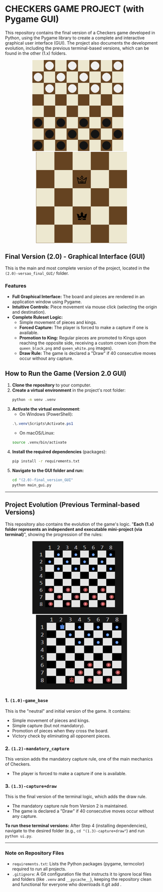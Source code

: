 # CHECKERS GAME PROJECT (with Pygame GUI)

This repository contains the final version of a Checkers game developed in Python, using the Pygame library to create a complete and interactive graphical user interface (GUI).
The project also documents the development evolution, including the previous terminal-based versions, which can be found in the other (1.x) folders.

<p align="center">
  <img src="assets/GUI_board.png" alt="Screenshot of the Pygame GUI version" width="300px"/>
  &nbsp;&nbsp;&nbsp;&nbsp;&nbsp;
  <img src="assets/GUI_kings.png" alt="Screenshot of the Pygame GUI version with Kings" width="300px"/>
</p>

## Final Version (2.0) - Graphical Interface (GUI)

This is the main and most complete version of the project, located in the `(2.0)-versao_final_GUI/` folder.

### Features

* **Full Graphical Interface:** The board and pieces are rendered in an application window using Pygame.
* **Intuitive Controls:** Piece movement via mouse click (selecting the origin and destination).
* **Complete Ruleset Logic:**
    * Simple movement of pieces and kings.
    * **Forced Capture:** The player is forced to make a capture if one is available.
    * **Promotion to King:** Regular pieces are promoted to Kings upon reaching the opposite side, receiving a custom crown icon (from the `queen_black.png` and `queen_white.png` images).
    * **Draw Rule:** The game is declared a "Draw" if 40 consecutive moves occur without any capture.

## How to Run the Game (Version 2.0 GUI)

1.  **Clone the repository** to your computer.
2.  **Create a virtual environment** in the project's root folder:
    ```bash
    python -m venv .venv
    ```
3.  **Activate the virtual environment**:
    * On Windows (PowerShell):
    ```powershell
    .\.venv\Scripts\Activate.ps1
    ```
    * On macOS/Linux:
    ```bash
    source .venv/bin/activate
    ```
4.  **Install the required dependencies** (packages):
    ```bash
    pip install -r requirements.txt
    ```
5.  **Navigate to the GUI folder and run:**
    ```bash
    cd "(2.0)-final_version_GUI"
    python main_gui.py
    ```

---

## Project Evolution (Previous Terminal-based Versions)

This repository also contains the evolution of the game's logic. "<strong>Each (1.x) folder represents an independent and executable mini-project (via terminal)</strong>", showing the progression of the rules:

<p align="center">
  <img src="assets/terminal_board.png" alt="Screenshot of the Pygame GUI version" width="300px"/>
  &nbsp;&nbsp;&nbsp;&nbsp;&nbsp;
  <img src="assets/terminal_kings.png" alt="Screenshot of the Pygame GUI version with Kings" width="300px"/>
</p>

### 1. `(1.0)-game_base`
This is the "neutral" and initial version of the game. It contains:
* Simple movement of pieces and kings.
* Simple capture (but not mandatory).
* Promotion of pieces when they cross the board.
* Victory check by eliminating all opponent pieces.

### 2. `(1.2)-mandatory_capture`
This version adds the mandatory capture rule, one of the main mechanics of Checkers.
* The player is forced to make a capture if one is available.

### 3. `(1.3)-capture+draw`
This is the final version of the terminal logic, which adds the draw rule.
* The mandatory capture rule from Version 2 is maintained.
* The game is declared a "Draw" if 40 consecutive moves occur without any capture.

**To run these terminal versions:** After Step 4 (installing dependencies), navigate to the desired folder (e.g., `cd "(1.3)-capture+draw"`) and run `python ui.py`.

---

### Note on Repository Files

* `requirements.txt`: Lists the Python packages (pygame, termcolor) required to run all projects.
* `.gitignore`: A Git configuration file that instructs it to ignore local files and folders (like `.venv` and `__pycache__`), keeping the repository clean and functional for everyone who downloads it.git add .